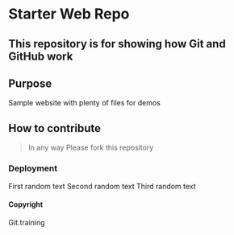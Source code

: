 # Starter Web Repo

This repository is for showing how Git and GitHub work
------------------------------------------------------

## Purpose

Sample website with plenty of files for demos

## How to contribute
> In any way
Please fork this repository

### Deployment
First random text
Second random text
Third random text

#### Copyright
Git.training    